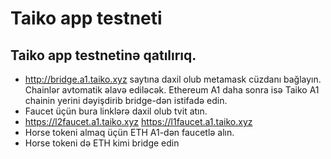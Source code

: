 # Taiko app testneti
## Taiko app testnetinə qatılırıq.

* http://bridge.a1.taiko.xyz saytına daxil olub metamask cüzdanı bağlayın. Chainlər avtomatik əlavə ediləcək. Ethereum A1 daha sonra isə Taiko A1 chainin yerini dəyişdirib bridge-dən istifadə edin.
* Faucet üçün bura linklərə daxil olub tvit atın.
* https://l2faucet.a1.taiko.xyz https://l1faucet.a1.taiko.xyz
* Horse tokeni almaq üçün ETH A1-dən faucetlə alın.
* Horse tokeni də ETH kimi bridge edin
